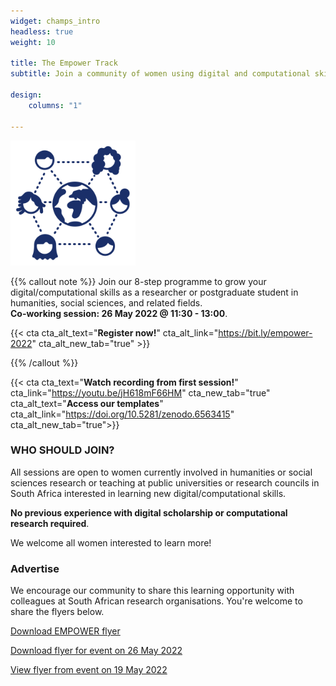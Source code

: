 ```yaml
---
widget: champs_intro
headless: true
weight: 10

title: The Empower Track
subtitle: Join a community of women using digital and computational skills in research and beyond!

design:
    columns: "1"

---
```


<img src="empower-icon.svg" width="200px">

{{% callout note %}}
Join our 8-step programme to grow your digital/computational skills as a researcher or postgraduate student in humanities, social sciences, and related fields.
<br>**Co-working session: 26 May 2022 @ 11:30 - 13:00**.

{{< cta cta_alt_text="**Register now!**" cta_alt_link="https://bit.ly/empower-2022" cta_alt_new_tab="true" >}}

{{% /callout %}}

{{< cta cta_text="**Watch recording from first session!**" cta_link="https://youtu.be/jH618mF66HM" cta_new_tab="true" cta_alt_text="**Access our templates**" cta_alt_link="https://doi.org/10.5281/zenodo.6563415" cta_alt_new_tab="true">}}


### WHO SHOULD JOIN?

All sessions are open to women currently involved in humanities or social sciences research or teaching at public universities or research councils in South Africa interested in learning new digital/computational skills.

**No previous experience with digital scholarship or computational research required**.

We welcome all women interested to learn more!

### Advertise

We encourage our community to share this learning opportunity with colleagues at South African research organisations. You're welcome to share the flyers below.


[Download EMPOWER flyer](empower.pdf)

[Download flyer for event on 26 May 2022](26May2022.pdf)

[View flyer from event on 19 May 2022](19May2022.pdf)

